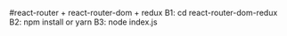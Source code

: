 #react-router + react-router-dom + redux
            B1: cd react-router-dom-redux
            B2: npm install or yarn 
            B3: node index.js
     
